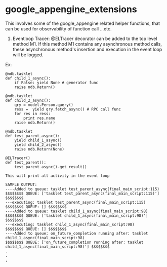 # google_appengine_extensions

This involves some of the google_appengine related helper functions, that can be used for observability of function call ...etc.

1) Eventloop Tracer:
    @ELTracer decorator can be added to the top level method M1. 
    If this method M1 contains any asynchronous method calls, these asynchronous method's insertion and execution in the event loop will be logged.

  Ex:
  
    @ndb.tasklet
    def child_1_async():
        if False: yield None # generator func
        raise ndb.Return()
    
    @ndb.tasklet
    def child_2_async():
        qry = model.Person.query()
        ress =  yield qry.fetch_async() # RPC call func
        for res in ress:
            print res.name
        raise ndb.Return()
    
    @ndb.tasklet
    def test_parent_async():
        yield child_1_async()
        yield child_2_async()
        raise ndb.Return(None)

    @ELTracer()  
    def test_parent():
        test_parent_async().get_result()

    This will print all activity in the event loop

    SAMPLE OUTPUT:
    ----Added to queue: tasklet test_parent_async(final_main_script:115)
    $$$$$$$$ QUEUE: ['tasklet test_parent_async(final_main_script:115)'] $$$$$$$$
    ---executing: tasklet test_parent_async(final_main_script:115)
    $$$$$$$$ QUEUE: [] $$$$$$$$
    ----Added to queue: tasklet child_1_async(final_main_script:98)
    $$$$$$$$ QUEUE: ['tasklet child_1_async(final_main_script:98)'] $$$$$$$$
    ---executing: tasklet child_1_async(final_main_script:98)
    $$$$$$$$ QUEUE: [] $$$$$$$$
    ----Added to queue: on_future_completion running after: tasklet child_1_async(final_main_script:98)
    $$$$$$$$ QUEUE: ['on_future_completion running after: tasklet child_1_async(final_main_script:98)'] $$$$$$$$
    .
    .
    ,



    
    
